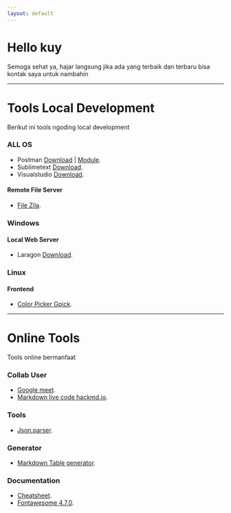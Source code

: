 ```yaml
---
layout: default
---
```


# Hello kuy

Semoga sehat ya, hajar langsung jika ada yang terbaik dan terbaru bisa kontak saya untuk nambahin

***

# Tools Local Development

Berikut ini tools ngoding local development


### ALL OS

- Postman [Download](https://www.postman.com/downloads/) | [Module](./txt/module-sublime.txt).
- Sublimetext [Download](https://www.sublimetext.com/download).
- Visualstudio [Download](https://code.visualstudio.com/download).

#### Remote File Server
- [File Zila](https://filezilla-project.org/download.php?type=client).

### Windows

#### Local Web Server
- Laragon [Download](https://laragon.org/download/index.html).


### Linux

#### Frontend
- [Color Picker Gpick](https://pkgs.org/download/gpick).

***


# Online Tools

Tools online bermanfaat

### Collab User
- [Google meet](https://meet.google.com/). 
- [Markdown live code hackmd.io](https://hackmd.io/). 

### Tools
- [Json.parser](http://json.parser.online.fr/).

### Generator
- [Markdown Table generator](https://www.tablesgenerator.com/markdown_tables).

### Documentation

- [Cheatsheet](https://devhints.io/).
- [Fontawesome 4.7.0](https://fontawesome.com/v4.7.0/cheatsheet/).


